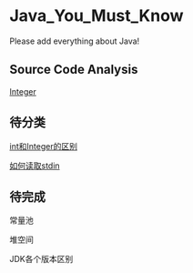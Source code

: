 # Java_You_Must_Know
 
Please add everything about Java!

## Source Code Analysis
[Integer](/Source_Code_Analysis/integer.md)

## 待分类
[int和Integer的区别](/int_integer.md)

[如何读取stdin](/stdin.md)

## 待完成
常量池

堆空间

JDK各个版本区别